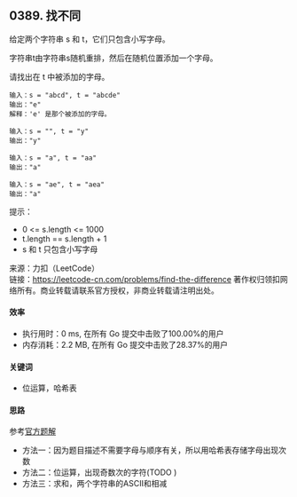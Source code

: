 ## 0389. 找不同
给定两个字符串 s 和 t，它们只包含小写字母。

字符串t由字符串s随机重排，然后在随机位置添加一个字母。

请找出在 t 中被添加的字母。

```
输入：s = "abcd", t = "abcde"
输出："e"
解释：'e' 是那个被添加的字母。
```
```
输入：s = "", t = "y"
输出："y"
```
```
输入：s = "a", t = "aa"
输出："a"
```
```
输入：s = "ae", t = "aea"
输出："a"
```
提示：

- 0 <= s.length <= 1000
- t.length == s.length + 1
- s 和 t 只包含小写字母

来源：力扣（LeetCode）     
链接：https://leetcode-cn.com/problems/find-the-difference
著作权归领扣网络所有。商业转载请联系官方授权，非商业转载请注明出处。
#### 效率
- 执行用时：0 ms, 在所有 Go 提交中击败了100.00%的用户
- 内存消耗：2.2 MB, 在所有 Go 提交中击败了28.37%的用户
#### 关键词
- 位运算，哈希表
#### 思路
参考[官方题解](https://leetcode-cn.com/problems/find-the-difference/solution/zhao-bu-tong-by-leetcode-solution-mtqf/)     
- 方法一：因为题目描述不需要字母与顺序有关，所以用哈希表存储字母出现次数
- 方法二：位运算，出现奇数次的字符(TODO
)
- 方法三：求和，两个字符串的ASCII和相减